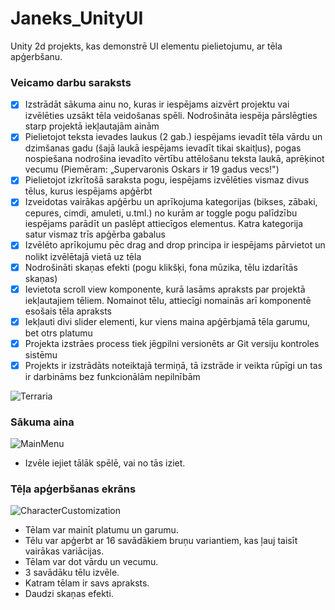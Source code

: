 # Janeks_UnityUI
Unity 2d projekts, kas demonstrē UI elementu pielietojumu, ar tēla apģerbšanu.
### Veicamo darbu saraksts
- [x] Izstrādāt sākuma ainu no, kuras ir iespējams aizvērt projektu vai izvēlēties uzsākt tēla veidošanas
spēli. Nodrošināta iespēja pārslēgties starp projektā iekļautajām ainām 
- [x] Pielietojot teksta ievades laukus (2 gab.) iespējams ievadīt tēla vārdu un dzimšanas gadu (šajā
laukā iespējams ievadīt tikai skaitļus), pogas nospiešana nodrošina ievadīto vērtību attēlošanu
teksta laukā, aprēķinot vecumu (Piemēram: „Supervaronis Oskars ir 19 gadus vecs!") 
- [x] Pielietojot izkrītošā saraksta pogu, iespējams izvēlēties vismaz divus tēlus, kurus iespējams
apģērbt
- [x] Izveidotas vairākas apģērbu un aprīkojuma kategorijas (bikses, zābaki, cepures, cimdi, amuleti,
u.tml.) no kurām ar toggle pogu palīdzību iespējams parādīt un paslēpt attiecīgos elementus.
Katra kategorija satur vismaz trīs apģērba gabalus 
- [x] Izvēlēto aprīkojumu pēc drag and drop principa ir iespējams pārvietot un nolikt izvēlētajā vietā uz
tēla 
- [x] Nodrošināti skaņas efekti (pogu klikšķi, fona mūzika, tēlu izdarītās skaņas) 
- [x] Ievietota scroll view komponente, kurā lasāms apraksts par projektā iekļautajiem tēliem.
Nomainot tēlu, attiecīgi nomainās arī komponentē esošais tēla apraksts 
- [x] Iekļauti divi slider elementi, kur viens maina apģērbjamā tēla garumu, bet otrs platumu 
- [x] Projekta izstrāes process tiek jēgpilni versionēts ar Git versiju kontroles sistēmu 
- [x] Projekts ir izstrādāts noteiktajā termiņā, tā izstrāde ir veikta rūpīgi un tas ir darbināms bez
funkcionālām nepilnībām

![Terraria](https://static.wikia.nocookie.net/vsbattles/images/c/c3/Theguide.png/revision/latest/scale-to-width-down/300?cb=20171020150353)

### Sākuma aina
![MainMenu](https://github.com/DagnisSkola/Janeks_UnityUI/assets/165994018/358c059b-4f4d-486d-985f-a7c9a548ba56)
- Izvēle iejiet tālāk spēlē, vai no tās iziet.

### Tēļa apģerbšanas ekrāns
![CharacterCustomization](https://github.com/DagnisSkola/Janeks_UnityUI/assets/165994018/4932b719-013a-41fb-9dc3-aeead5f2cafe)
- Tēlam var mainīt platumu un garumu.
- Tēlu var apģerbt ar 16 savādākiem bruņu variantiem, kas ļauj taisīt vairākas variācijas.
- Tēlam var dot vārdu un vecumu.
- 3 savādāku tēlu izvēle.
- Katram tēlam ir savs apraksts.
- Daudzi skaņas efekti.


